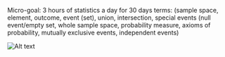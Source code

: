 Micro-goal: 3 hours of statistics a day for 30 days
terms: (sample space, element, outcome, event (set), union, intersection, special events (null event/empty set, whole sample space, probability measure, axioms of probability, mutually exclusive events, independent events)

![Alt text](/images/inclusion_exclusion.png)



